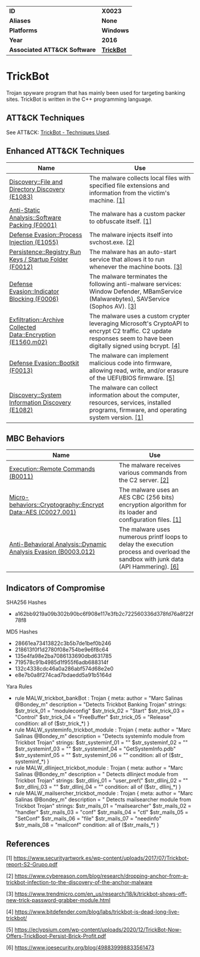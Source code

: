 
<table>
<tr>
<td><b>ID</b></td>
<td><b>X0023</b></td>
</tr>
<tr>
<td><b>Aliases</b></td>
<td><b>None</b></td>
</tr>
<tr>
<td><b>Platforms</b></td>
<td><b>Windows</b></td>
</tr>
<tr>
<td><b>Year</b></td>
<td><b>2016</b></td>
</tr>
<tr>
<td><b>Associated ATT&CK Software</b></td>
<td><b><a href="https://attack.mitre.org/software/S0266/">TrickBot</a></b></td>
</tr>
</table>


# TrickBot

Trojan spyware program that has mainly been used for targeting banking sites. TrickBot is written in the C++ programming language.


## ATT&CK Techniques

See ATT&CK: [TrickBot - Techniques Used](https://attack.mitre.org/software/S0266/).

## Enhanced ATT&CK Techniques

|Name|Use|
|---|---|
|[Discovery::File and Directory Discovery (E1083)](../discovery/file-and-directory-discovery.md)|The malware collects local files with specified file extensions and information from the victim's machine. [[1]](#1)|
|[Anti-Static Analysis::Software Packing (F0001)](../anti-static-analysis/software-packing.md)|The malware has a custom packer to obfuscate itself. [[1]](#1)|
|[Defense Evasion::Process Injection (E1055)](../defense-evasion/process-injection.md)|The malware injects itself into svchost.exe. [[2]](#2)|
|[Persistence::Registry Run Keys / Startup Folder (F0012)](../persistence/registry-run-keys-startup-folder.md)|The malware has an auto-start service that allows it to run whenever the machine boots. [[3]](#3)|
|[Defense Evasion::Indicator Blocking (F0006)](../defense-evasion/indicator-blocking.md)|The malware terminates the following anti-malware services: Window Defender, MBamService (Malwarebytes), SAVService (Sophos AV). [[3]](#3)|
|[Exfiltration::Archive Collected Data::Encryption (E1560.m02)](../exfiltration/archive-collected-data.md)|The malware uses a custom crypter leveraging Microsoft's CryptoAPI to encrypt C2 traffic. C2 update responses seem to have been digitally signed using bcrypt. [[4]](#4)|
|[Defense Evasion::Bootkit (F0013)](../defense-evasion/bootkit.md)|The malware can implement malicious code into firmware, allowing read, write, and/or erasure of the UEFI/BIOS firmware.  [[5]](#5)|
|[Discovery::System Information Discovery (E1082)](../discovery/system-information-discovery.md)|The malware can collect information about the computer, resources, services, installed programs, firmware, and operating system version. [[1]](#1)|

## MBC Behaviors

|Name|Use|
|---|---|
|[Execution::Remote Commands (B0011)](../execution/remote-commands.md)|The malware receives various commands from the C2 server.  [[2]](#2)|
|[Micro-behaviors::Cryptography::Encrypt Data::AES (C0027.001)](../micro-behaviors/cryptography/encrypt-data.md)|The malware uses an AES CBC (256 bits) encryption algorithm for its loader and configuration files. [[1]](#1)|
|[Anti-Behavioral Analysis::Dynamic Analysis Evasion (B0003.012)](../anti-behavioral-analysis/dynamic-analysis-evasion.md)|The malware uses numerous printf loops to delay the execution process and overload the sandbox with junk data (API Hammering). [[6]](#6)|


## Indicators of Compromise

SHA256 Hashes
- a162bb9219a09b302b90bc6f908e117e3fb2c722560336d378fd76a8f22f78f8

MD5 Hashes
- 28661ea73413822c3b5b7de1bef0b246
- 218613f0f1d2780f08e754be9e6f8c64
- 135e4fa98e2ba7086133690dbd631785
- 719578c91b4985d1f955f6adb688314f
- 132c4338cdc46a0a286abf574d68e2e0
- e8e7b0a8f274cad7bdaedd5a91b5164d

Yara Rules
- rule MALW_trickbot_bankBot : Trojan { meta: author = "Marc Salinas @Bondey_m" description = "Detects Trickbot Banking Trojan" strings: $str_trick_01 = "moduleconfig" $str_trick_02 = "Start" $str_trick_03 = "Control" $str_trick_04 = "FreeBuffer" $str_trick_05 = "Release" condition: all of ($str_trick_*) }
- rule MALW_systeminfo_trickbot_module : Trojan { meta: author = "Marc Salinas @Bondey_m" description = "Detects systeminfo module from Trickbot Trojan" strings: $str_systeminf_01 = "" $str_systeminf_02 = "" $str_systeminf_03 = "" $str_systeminf_04 = "GetSystemInfo.pdb" $str_systeminf_05 = "" $str_systeminf_06 = "" condition: all of ($str_ systeminf_*) }
- rule MALW_dllinject_trickbot_module : Trojan { meta: author = "Marc Salinas @Bondey_m" description = " Detects dllinject module from Trickbot Trojan" strings: $str_dllinj_01 = "user_pref(" $str_dllinj_02 = "" $str_dllinj_03 = "" $str_dllinj_04 = "" condition: all of ($str_ dllinj_*) }
- rule MALW_mailsercher_trickbot_module : Trojan { meta: author = "Marc Salinas @Bondey_m" description = " Detects mailsearcher module from Trickbot Trojan" strings: $str_mails_01 = "mailsearcher" $str_mails_02 = "handler" $str_mails_03 = "conf" $str_mails_04 = "ctl" $str_mails_05 = "SetConf" $str_mails_06 = "file" $str_mails_07 = "needinfo" $str_mails_08 = "mailconf" condition: all of ($str_mails_*) }

## References

<a name="1">[1]</a> https://www.securityartwork.es/wp-content/uploads/2017/07/Trickbot-report-S2-Grupo.pdf

<a name="2">[2]</a> https://www.cybereason.com/blog/research/dropping-anchor-from-a-trickbot-infection-to-the-discovery-of-the-anchor-malware

<a name="3">[3]</a> https://www.trendmicro.com/en_us/research/18/k/trickbot-shows-off-new-trick-password-grabber-module.html

<a name="4">[4]</a> https://www.bitdefender.com/blog/labs/trickbot-is-dead-long-live-trickbot/

<a name="5">[5]</a> https://eclypsium.com/wp-content/uploads/2020/12/TrickBot-Now-Offers-TrickBoot-Persist-Brick-Profit.pdf

<a name="6">[6]</a> https://www.joesecurity.org/blog/498839998833561473